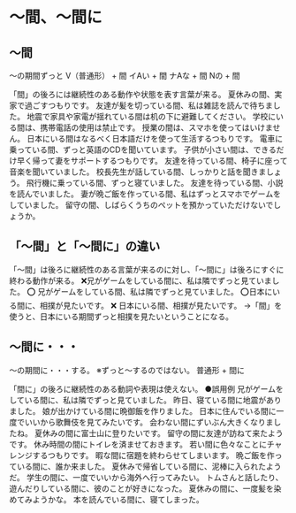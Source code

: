 # 〜間、〜間に

## 〜間
〜の期間ずっと
V（普通形） + 間 イAい + 間 ナAな + 間 Nの + 間

「間」の後ろには継続性のある動作や状態を表す言葉が来る。
夏休みの間、実家で過ごすつもりです。
友達が髪を切っている間、私は雑誌を読んで待ちました。
地震で家具や家電が揺れている間は机の下に避難してください。
学校にいる間は、携帯電話の使用は禁止です。
授業の間は、スマホを使ってはいけません。
日本にいる間はなるべく日本語だけを使って生活するつもりです。
電車に乗っている間、ずっと英語のCDを聞いています。
子供が小さい間は、できるだけ早く帰って妻をサポートするつもりです。
友達を待っている間、椅子に座って音楽を聞いていました。
校長先生が話している間、しっかりと話を聞きましょう。
飛行機に乗っている間、ずっと寝ていました。
友達を待っている間、小説を読んでいました。
妻が晩ご飯を作っている間、私はずっとスマホでゲームをしていました。
留守の間、しばらくうちのペットを預かっていただけないでしょうか。
## 「〜間」と「〜間に」の違い
「〜間」は後ろに継続性のある言葉が来るのに対し、「〜間に」は後ろにすぐに終わる動作が来る。
❌兄がゲームをしている間に、私は隣でずっと見ていました。 ⭕️ 兄がゲームをしている間、私は隣でずっと見ていました。
⭕️日本にいる間に、相撲が見たいです。 ❌ 日本にいる間、相撲が見たいです。 →「間」を使うと、日本にいる期間ずっと相撲を見たいということになる。
## 〜間に・・・
〜の期間に・・・する。 ※ずっと〜するのではない。
普通形 + 間に

「間に」の後ろに継続性のある動詞や表現は使えない。  ●誤用例 兄がゲームをしている間に、私は隣でずっと見ていました。
昨日、寝ている間に地震がありました。
娘が出かけている間に晩御飯を作りました。
日本に住んでいる間に一度でいいから歌舞伎を見てみたいです。
会わない間にずいぶん大きくなりましたね。
夏休みの間に富士山に登りたいです。
留守の間に友達が訪ねて来たようです。
休み時間の間にトイレを済ませておきます。
若い間に色々なことにチャレンジするつもりです。
暇な間に宿題を終わらせてしまいます。
晩ご飯を作っている間に、誰か来ました。
夏休みで帰省している間に、泥棒に入られたようだ。
学生の間に、一度でいいから海外へ行ってみたい。
トムさんと話したり、遊んだりしている間に、彼のことが好きになった。
夏休みの間に、一度髪を染めてみようかな。
本を読んでいる間に、寝てしまった。